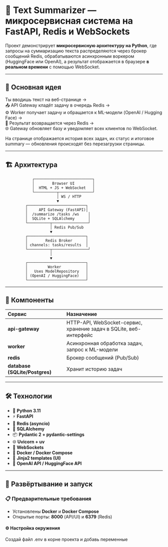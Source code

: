 # 🧠 Text Summarizer — микросервисная система на FastAPI, Redis и WebSockets

Проект демонстрирует **микросервисную архитектуру на Python**, где запросы на суммаризацию текста распределяются через брокер сообщений Redis, обрабатываются асинхронным воркером (HuggingFace или OpenAI), а результат отображается в браузере **в реальном времени** с помощью WebSocket.

---

## 🚀 Основная идея

Ты вводишь текст на веб-странице →  
📤 API Gateway кладёт задачу в очередь Redis →  
⚙️ Worker получает задачу и обращается к ML-модели (OpenAI / Hugging Face) →  
📩 Результат возвращается через Redis →  
🌐 Gateway обновляет базу и уведомляет всех клиентов по WebSocket.  

На странице отображается история всех задач, их статус и итоговое summary — обновления происходят без перезагрузки страницы.

---

## 🏗️ Архитектура

                ┌──────────────────────────┐
                │        Browser UI        │
                │  HTML + JS + WebSocket   │
                └──────────┬───────────────┘
                           │ WS / HTTP
                           ▼
             ┌──────────────────────────┐
             │     API Gateway (FastAPI)│
             │  /summarize /tasks /ws    │
             │  SQLite + SQLAlchemy      │
             └──────────┬────────────────┘
                        │ Redis Pub/Sub
                        ▼
             ┌──────────────────────────┐
             │        Redis Broker      │
             │ channels: tasks/results  │
             └──────────┬────────────────┘
                        │
                        ▼
             ┌──────────────────────────┐
             │         Worker           │
             │   Uses ModelRepository   │
             │ (OpenAI / HuggingFace)   │
             └──────────────────────────┘

---

## 🧩 Компоненты

| Сервис | Назначение |
|:--------|:-----------|
| **api-gateway** | HTTP-API, WebSocket-сервис, хранение задач в SQLite, веб-интерфейс |
| **worker** | Асинхронная обработка задач, запрос к ML-модели |
| **redis** | Брокер сообщений (Pub/Sub) |
| **database (SQLite/Postgres)** | Хранит историю задач |

---

## 🛠️ Технологии

- 🐍 **Python 3.11**
- ⚡ **FastAPI**
- 💾 **Redis (asyncio)**
- 🧱 **SQLAlchemy**
- 📦 **Pydantic 2 + pydantic-settings**
- 🌐 **Uvicorn + uv**
- 🔌 **WebSockets**
- 🧰 **Docker / Docker Compose**
- 🎨 **Jinja2 templates (UI)**
- 🧠 **OpenAI API / HuggingFace API**

---

## 🚀 Развёртывание и запуск

### 📋 Предварительные требования
- Установлены **Docker** и **Docker Compose**
- Открытые порты: **8000** (API/UI) и **6379** (Redis)

#### ⚙️ Настройка окружения

Создай файл .env в корне проекта и добавь переменные
